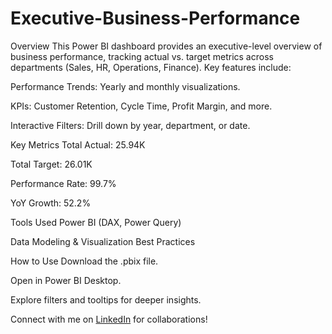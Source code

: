 # Executive-Business-Performance
Overview
This Power BI dashboard provides an executive-level overview of business performance, tracking actual vs. target metrics across departments (Sales, HR, Operations, Finance). Key features include:

Performance Trends: Yearly and monthly visualizations.

KPIs: Customer Retention, Cycle Time, Profit Margin, and more.

Interactive Filters: Drill down by year, department, or date.

Key Metrics
Total Actual: 25.94K

Total Target: 26.01K

Performance Rate: 99.7%

YoY Growth: 52.2%

Tools Used
Power BI (DAX, Power Query)

Data Modeling & Visualization Best Practices

How to Use
Download the .pbix file.

Open in Power BI Desktop.

Explore filters and tooltips for deeper insights.

 Connect with me on [LinkedIn](www.linkedin.com/in/sakshi-ubale) for collaborations!

